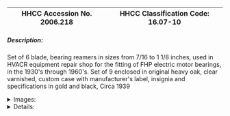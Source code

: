 | **HHCC Accession No. 2006.218** |**HHCC Classification Code:  16.07-10**|
| ----------- | ----------- |
##### Description:
Set of 6 blade, bearing reamers in sizes from 7/16 to 1 1/8 inches, used in HVACR equipment repair shop for the fitting of FHP electric motor bearings, in the 1930's through 1960's. Set of 9 enclosed in original heavy oak, clear varnished, custom case with manufacturer's label, insignia and specifications in gold and black, Circa 1939


<details>
	<summary>Images:</summary>
<div class="gallery gallery-wrapper--full" contenteditable="false" data-is-empty="false" data-translation="Add images" data-columns="6">
<figure class="gallery__item"><a href="#DOMAIN_NAME#gallery/16.07-10.jpg" data-size="1600x1183"><img src="#DOMAIN_NAME#gallery/16.07-10-thumbnail.jpg" alt=""></a></figure>
</div>
</details>


<details>
	<summary>Details:</summary>

##### Group:
16.07 Electric Motors - Installation, Test and Repair

##### Make:
Critchley

##### Manufacturer:
Chadwick and Trefethen, Portsmouth N.H.

##### Model:
Genuine Critchley-Six

##### Serial No.:
Unspecified

##### Size:
19 x 7 x 3.5 inches h.

##### Weight:
12 lbs.

##### Circa:
1939

##### Rating:
Exhibit, education, and research quality, illustrating mid 20th century bearing reamers for fitting brass journal bearings.

##### Patent Date/Number:


##### Provenance:
From York County (York Region) Ontario, once rich agricultural hinterlands, attracting early settlement in the last years of the 18th century. Located on the north slopes of the Oak Ridges Moraine, within 20 miles of Toronto, the County would also attract early ex-urban development, to become a wealthy market place for the emerging household and consumer technologies of the early and mid 20th century. 

This artifact was discovered in the 1950's in the used stock of T. H. Oliver, Refrigeration and Electric Sales and Service, Aurora, Ontario, an early worker in the field of agricultural, industrial and consumer technology.

##### Type and Design:
Six  blade, adjustable bearing reamers 
Sizes from 7/16 to 1 1/8 inches, 
Set of 9 enclosed in original heavy oak, clear varnished, custom case, 
With manufacturer's label, insignia and specifications in gold and black.

##### Construction:


##### Material:


##### Special Features:
Beautifully made, custom oak case with brass fitments

##### Accessories:


##### Capacities:


##### Performance Characteristics:


##### Operation:


##### Control and Regulation:


##### Targeted Market Segment:


##### Consumer Acceptance:


##### Merchandising:


##### Market Price:


##### Technological Significance:
Mid  20th century, journal bearing reamers tell many stories of their time: 
The arrival of bearing tools which would yield much greater precision in bearing fitting required for newly emerging equipment, operating at higher speeds and requiring close operating tolerances - especially electric motors, 
The critical role played by bearings in helping to ensure the operating performance and reliability of the FHP electric motor ' on which much household, commercial and industrial technology would come to depend starting in the 1920's. 
The FHP induction motor, for the most part, would have only two moving parts, as it evolved through the 1930 to 60's, its starting mechanism and its bearing structure. It was a period before advances in metallurgy and applications engineering made the long life sleeve bearing a reality [See Reference 1]. 
Both starting mechanisms and bearings were subject to rapid wear and often early failure. The engineering, maintenance and repair of both were critical to the performance and reliability of HVACR equipment in both household and commercial applications.

##### Industrial Significance:
The well equipped HVACR repair and rebuilding shop of the time would be one well equipped to replace, refit and re-machine electric motor bearings, employing hand fitting and reaming equipment [See also ID No, 341, 16.07-9, and 343, 16.07-11]

##### Socio-economic Significance:
The beautifully made, custom oak case with brass fitments was quite rightly designed to appeal to the pride in craftsmanship in the trades of the period. It was a period in which workers took pride in able to afford and maintain fine tools and equipment, as a sign of their craftsmanship.

##### Socio-cultural Significance:


##### Donor:
G. Leslie Oliver, The T. H. Oliver HVACR Collection

##### HHCC Storage Location:


##### Tracking:


##### Bibliographic References:
'Fractional Horsepower Electric Motors', Cyril G. Veinott, McGraw-Hill, 1948. Chapter XVIII, P 415.
Machinery and Supplies, The A. R. Williams Machinery Company, Limited, Toronto, Cat No 48, undated. P. 189

##### Notes:


##### Related Reports:

</details>
